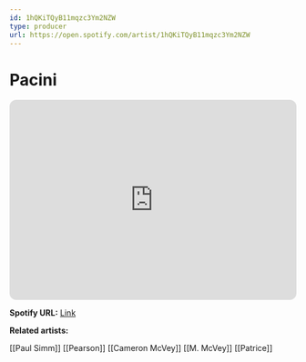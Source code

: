 ```yaml
---
id: 1hQKiTQyB11mqzc3Ym2NZW
type: producer
url: https://open.spotify.com/artist/1hQKiTQyB11mqzc3Ym2NZW
---
```

# Pacini

<iframe style="border-radius:12px" src="https://open.spotify.com/embed/artist/1hQKiTQyB11mqzc3Ym2NZW" width="100%" height="352" frameBorder="0" allowfullscreen="" allow="autoplay; clipboard-write; encrypted-media; fullscreen; picture-in-picture" loading="lazy"></iframe>

**Spotify URL:** [Link](https://open.spotify.com/artist/1hQKiTQyB11mqzc3Ym2NZW)

**Related artists:**

[[Paul Simm]]
[[Pearson]]
[[Cameron McVey]]
[[M. McVey]]
[[Patrice]]
